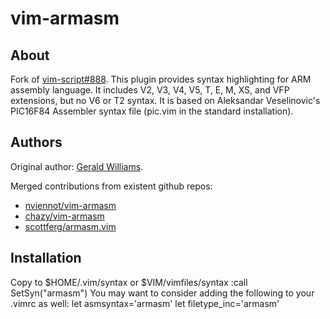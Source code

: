 vim-armasm
==========

## About
Fork of [vim-script#888](http://www.vim.org/scripts/script.php?script_id=888).
This plugin provides syntax highlighting for ARM assembly language.
It includes V2, V3, V4, V5, T, E, M, XS, and VFP extensions, but no V6 or T2 syntax.
It is based on Aleksandar Veselinovic's PIC16F84 Assembler syntax file (pic.vim in the standard installation).

## Authors
Original author: [Gerald Williams](http://www.vim.org/account/profile.php?user_id=1843).

Merged contributions from existent github repos:
* [nviennot/vim-armasm](https://github.com/nviennot/vim-armasm)
* [chazy/vim-armasm](https://github.com/chazy/vim-armasm)
* [scottferg/armasm.vim](https://github.com/scottferg/armasm.vim)

## Installation
Copy to $HOME/.vim/syntax or $VIM/vimfiles/syntax
    :call SetSyn("armasm")
You may want to consider adding the following to your .vimrc as well:
    let asmsyntax='armasm'
    let filetype_inc='armasm'
